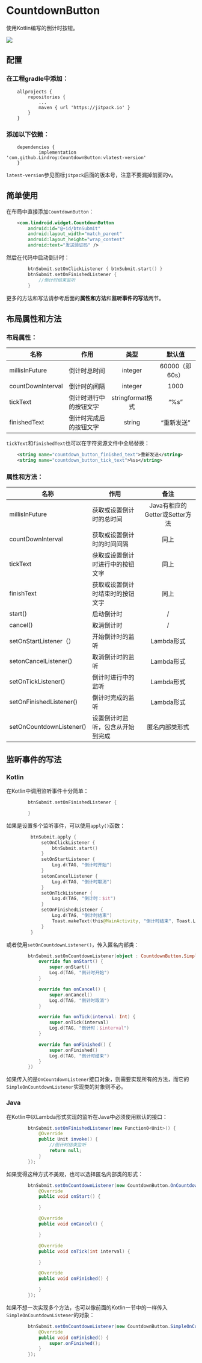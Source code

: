 # CountdownButton
使用Kotlin编写的倒计时按钮。

[![](https://jitpack.io/v/Lindroy/CountdownButton.svg)](https://jitpack.io/#Lindroy/CountdownButton)

## 配置
### 在工程gradle中添加：

```
    allprojects {
        repositories {
            ...
            maven { url 'https://jitpack.io' }
        }
    }
```
### 添加以下依赖：

```
    dependencies {
            implementation 'com.github.Lindroy:CountdownButton:vlatest-version'
    }
```
`latest-version`参见图标`jitpack`后面的版本号，注意不要漏掉前面的v。

## 简单使用

在布局中直接添加`CountdownButton`：
```xml
    <com.lindroid.widget.CountdownButton
        android:id="@+id/btnSubmit"
        android:layout_width="match_parent"
        android:layout_height="wrap_content"
        android:text="发送验证码" />
```
然后在代码中启动倒计时：

```kotlin
        btnSubmit.setOnClickListener { btnSubmit.start() }
        btnSubmit.setOnFinishedListener {
            //倒计时结束监听
        }
```
更多的方法和写法请参考后面的**属性和方法**和**监听事件的写法**两节。

## 布局属性和方法

### 布局属性：

| 名称 | 作用 | 类型 | 默认值  |
| ------------ | ------------ | :------------: | :------------: |
| millisInFuture | 倒计时总时间 | integer | 60000（即60s） |
| countDownInterval | 倒计时的间隔 | integer | 1000 |
| tickText | 倒计时进行中的按钮文字 | stringformat格式 | “%s” |
| finishedText | 倒计时完成后的按钮文字  | string  | “重新发送” |

`tickText`和`finishedText`也可以在字符资源文件中全局替换：

```xml
    <string name="countdown_button_finished_text">重新发送</string>
    <string name="countdown_button_tick_text">%ss</string>
```


### 属性和方法：

| 名称 | 作用 | 备注 |
| ------------ | ------------ | :------------: |
| millisInFuture | 获取或设置倒计时的总时间 | Java有相应的Getter或Setter方法 |
| countDownInterval | 获取或设置倒计时的时间间隔 | 同上 |
| tickText | 获取或设置倒计时进行中的按钮文字 | 同上 |
| finishText | 获取或设置倒计时结束时的按钮文字 | 同上 |
| start() | 启动倒计时 | / |
| cancel() | 取消倒计时 | / |
| setOnStartListener（） | 开始倒计时的监听 | Lambda形式  |
| setonCancelListener() | 取消倒计时的监听 | Lambda形式 |
| setOnTickListener() | 倒计时进行中的监听 | Lambda形式 |
| setOnFinishedListener() | 倒计时完成的监听 | Lambda形式 |
| setOnCountdownListener() | 设置倒计时监听，包含从开始到完成  | 匿名内部类形式 |

## 监听事件的写法
### Kotlin
在Kotlin中调用监听事件十分简单：
```kotlin
        btnSubmit.setOnFinishedListener {

        }
```
如果是设置多个监听事件，可以使用`apply()`函数：

```kotlin
         btnSubmit.apply {
             setOnClickListener {
                 btnSubmit.start()
             }
             setOnStartListener {
                 Log.d(TAG, "倒计时开始")
             }
             setonCancelListener {
                 Log.d(TAG, "倒计时取消")
             }
             setOnTickListener {
                 Log.d(TAG, "倒计时：$it")
             }
             setOnFinishedListener {
                 Log.d(TAG, "倒计时结束")
                 Toast.makeText(this@MainActivity, "倒计时结束", Toast.LENGTH_SHORT).show()
             }
         }
```

或者使用`setOnCountdownListener()`，传入匿名内部类：

```kotlin
        btnSubmit.setOnCountdownListener(object : CountdownButton.SimpleOnCountdownListener() {
            override fun onStart() {
                super.onStart()
                Log.d(TAG, "倒计时开始")
            }

            override fun onCancel() {
                super.onCancel()
                Log.d(TAG, "倒计时取消")
            }

            override fun onTick(interval: Int) {
                super.onTick(interval)
                Log.d(TAG, "倒计时：$interval")
            }

            override fun onFinished() {
                super.onFinished()
                Log.d(TAG, "倒计时结束")
            }
        })
```

如果传入的是`OnCountdownListener`接口对象，则需要实现所有的方法，而它的`SimpleOnCountdownListener`实现类的对象则不必。

### Java

在Kotlin中以Lambda形式实现的监听在Java中必须使用默认的接口：

```java
        btnSubmit.setOnFinishedListener(new Function0<Unit>() {
            @Override
            public Unit invoke() {
                //倒计时结束监听
                return null;
            }
        });
```
如果觉得这种方式不美观，也可以选择匿名内部类的形式：
```java
        btnSubmit.setOnCountdownListener(new CountdownButton.OnCountdownListener() {
            @Override
            public void onStart() {

            }

            @Override
            public void onCancel() {

            }

            @Override
            public void onTick(int interval) {

            }

            @Override
            public void onFinished() {

            }
        });
```

如果不想一次实现多个方法，也可以像前面的Kotlin一节中的一样传入`SimpleOnCountdownListener`的对象：

```java
        btnSubmit.setOnCountdownListener(new CountdownButton.SimpleOnCountdownListener() {
            @Override
            public void onFinished() {
                super.onFinished();
            }
        });
```
